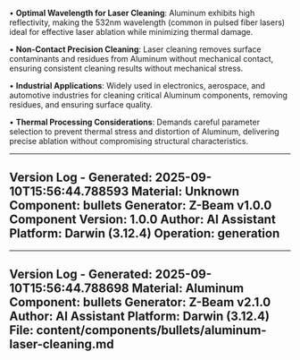 • **Optimal Wavelength for Laser Cleaning**: Aluminum exhibits high reflectivity, making the 532nm wavelength (common in pulsed fiber lasers) ideal for effective laser ablation while minimizing thermal damage.

• **Non-Contact Precision Cleaning**: Laser cleaning removes surface contaminants and residues from Aluminum without mechanical contact, ensuring consistent cleaning results without mechanical stress.

• **Industrial Applications**: Widely used in electronics, aerospace, and automotive industries for cleaning critical Aluminum components, removing residues, and ensuring surface quality.

• **Thermal Processing Considerations**: Demands careful parameter selection to prevent thermal stress and distortion of Aluminum, delivering precise ablation without compromising structural characteristics.

---
Version Log - Generated: 2025-09-10T15:56:44.788593
Material: Unknown
Component: bullets
Generator: Z-Beam v1.0.0
Component Version: 1.0.0
Author: AI Assistant
Platform: Darwin (3.12.4)
Operation: generation
---

---
Version Log - Generated: 2025-09-10T15:56:44.788698
Material: Aluminum
Component: bullets
Generator: Z-Beam v2.1.0
Author: AI Assistant
Platform: Darwin (3.12.4)
File: content/components/bullets/aluminum-laser-cleaning.md
---